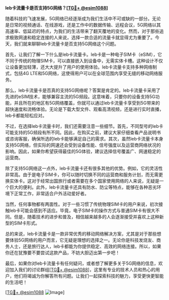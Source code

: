 **leb卡流量卡是否支持5G网络？[[TG💪+ @esim1088](https://t.me/s/esim1088)]**

随着科技的飞速发展，5G网络已经逐渐成为我们生活中不可或缺的一部分。无论是日常的视频通话、在线游戏，还是工作中的数据传输、远程会议，5G网络以其高速率、低延迟的特点，为我们的生活带来了翻天覆地的变化。然而，对于那些追求极致网速和稳定连接的人来说，选择一款合适的流量卡就显得尤为重要了。今天，我们就来聊聊leb卡流量卡是否支持5G网络这个问题。

首先，让我们了解一下什么是leb卡流量卡。leb卡是一种电子SIM卡（eSIM），它不同于传统的物理SIM卡，可以直接嵌入到设备中，无需实体卡槽。这种设计不仅让设备更加轻薄，还大大提升了用户的使用体验。leb卡流量卡支持多种网络制式，包括4G LTE和5G网络，这使得用户可以在全球范围内享受无缝的移动网络服务。

那么，leb卡流量卡是否真的支持5G网络呢？答案是肯定的。leb卡流量卡采用了先进的eSIM技术，能够兼容主流的5G频段。这意味着，只要你的设备支持5G功能，并且所在的地区有5G网络覆盖，你就可以通过leb卡流量卡享受到5G带来的超快速度和流畅体验。无论是下载大型文件、观看高清视频，还是进行实时直播，leb卡都能轻松应对。

不过，在选择leb卡流量卡时，我们还需要注意一些细节。首先，不同型号的leb卡可能支持的5G频段有所不同。因此，在购买之前，建议大家仔细查看产品说明书或咨询客服，确保所选的leb卡能够满足自己的需求。其次，虽然leb卡流量卡本身支持5G网络，但实际的网速还会受到设备性能、信号强度以及运营商网络状况的影响。因此，如果你希望获得最佳的5G体验，建议选择信号覆盖广、网速稳定的运营商。

除了支持5G网络这一点外，leb卡流量卡还有很多其他的优势。例如，它的灵活性非常高。由于是电子SIM卡，你可以随时切换不同的运营商和服务计划，而无需更换实体卡。这对于经常出国旅行或者需要在多个国家使用网络的人来说，无疑是一个巨大的便利。此外，leb卡流量卡还具有防水、防尘等特点，能够在各种恶劣环境下正常工作，非常适合户外活动爱好者。

当然，任何事物都有两面性。对于一些习惯了传统物理SIM卡的用户来说，初次接触leb卡可能会感到不适应。毕竟，电子SIM卡的操作方式与普通SIM卡有很大不同。但是，随着技术的进步和普及，相信越来越多的人会逐渐接受并喜欢上这种新型的SIM卡形式。

总的来说，leb卡流量卡是一款非常优秀的移动网络解决方案，尤其是对于那些想要体验5G网络的用户而言，它无疑是理想的选择之一。无论你是科技发烧友、商务人士，还是旅行达人，leb卡都能为你提供稳定、高效的网络连接。所以，如果你还在犹豫要不要尝试这款产品，不妨大胆迈出第一步吧！

最后，如果你对leb卡流量卡有任何疑问，或者想了解更多关于5G网络的信息，欢迎加入我们的讨论群组[[TG💪+ @esim1088](https://t.me/s/esim1088)]，这里有专业的技术人员和热心的用户，他们将竭诚为你解答所有问题。让我们一起探索科技的魅力，享受更快更智能的生活吧！

[[TG💪+ @esim1088](https://t.me/s/esim1088) ![Image](https://i.postimg.cc/4NQfJmqS/Snipaste-2025-05-13-00-14-12.png)]